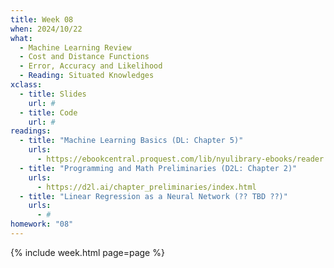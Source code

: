 ```yaml
---
title: Week 08
when: 2024/10/22
what:
  - Machine Learning Review
  - Cost and Distance Functions
  - Error, Accuracy and Likelihood
  - Reading: Situated Knowledges
xclass:
  - title: Slides
    url: #
  - title: Code
    url: #
readings:
  - title: "Machine Learning Basics (DL: Chapter 5)"
    urls:
      - https://ebookcentral.proquest.com/lib/nyulibrary-ebooks/reader.action?docID=6287197&ppg=109
  - title: "Programming and Math Preliminaries (D2L: Chapter 2)"
    urls:
      - https://d2l.ai/chapter_preliminaries/index.html
  - title: "Linear Regression as a Neural Network (?? TBD ??)"
    urls:
      - #
homework: "08"
---
```

{% include week.html page=page %}
